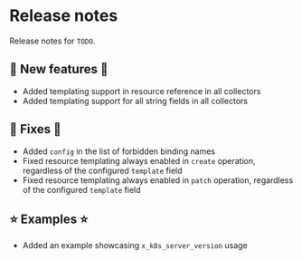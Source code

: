 # Release notes

Release notes for `TODO`.

<!--
## ‼️ Breaking changes ‼️

## ✨ UI changes ✨

## ⛵ Tutorials ⛵

## 📚 Docs 📚

## 🎸 Misc 🎸
-->

## 💫 New features 💫

- Added templating support in resource reference in all collectors
- Added templating support for all string fields in all collectors

## 🔧 Fixes 🔧

- Added `config` in the list of forbidden binding names
- Fixed resource templating always enabled in `create` operation, regardless of the configured `template` field
- Fixed resource templating always enabled in `patch` operation, regardless of the configured `template` field

## ⭐ Examples ⭐

- Added an example showcasing `x_k8s_server_version` usage
